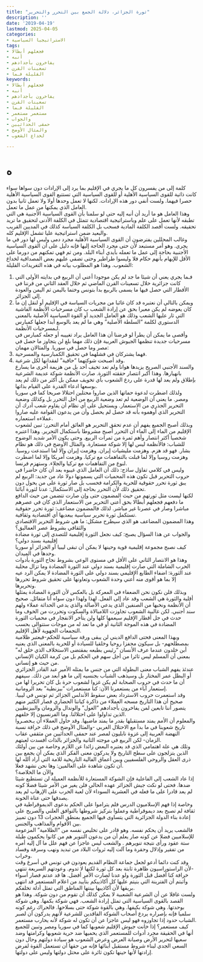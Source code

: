```yaml
---
title: "ثورة الجزائر، دلالة الجمع بين التحرر والتحرير"
description: ''
date: '2019-04-19'
lastmod: 2025-04-05
categories:
- الاستراتيجيا السياسية
tags:
- فجعلهم أبطالا
- أنبه
- يفاخرون بأجدادهم
- تسعينات القرن
- القليلة فـما
keywords:
- فجعلهم أبطالا
- أنبه
- يفاخرون بأجدادهم
- تسعينات القرن
- القليلة فـما
- مستعمر مستعمر
- والجواب
- حمقى الحداثيين
- والمثال الأوضح
- لخداع الشعوب

---
```

# **ه**

كلمة إلى من يفسرون كل ما يجري في الإقليم بما يرد إلى الإرادات دون سواها سواء كانت ذاتية للقوى السياسية الأهلية أو للقوى السياسية التي تستتبع القوى السياسية الأهلية حصرا فيهما. ولست أنفي دور هذه الإرادات. لكنها لا تعمل وحدها أولا ولا تعمل ثانيا بدون العامل الذي يمكنها من عمل ما تعمل.  
وهذا العامل هو ما أريد أن أنبه إليه حتى لو سلمنا بأن القوى السياسية الأجنبية هي التي تطبقه لأنها تعمل على علم وباستراتيجية اقتصادية تتمثل في الكلفة الأدنى لتحقيق ما تريد تحقيقه. ولست أقصد الكلفة المادية فسحب بل الكلفة السياسة كذلك في المديين القريب والبعيد ضمن استراتيجية عليا تشمل الإقليم كله.  
وغالب المحللين يفترضون أن القوى السياسية الأهلية مجرد دمى وليس لها دور في ما يجري. وهو أمر مستبعد لأن حتى مجرد الحاجة إليها فإنه دليل على أن القوى السياسية الأجنبية بحاجة إلى عمل ما تعمله بأيدي أبناء البلد. ومن ثم فهي تمكنهم من دورما على الأقل للإيهام بأنهم حكام فلا وليسوا طراطير وحتى تضفي عليهم بعض المصداقية لخداع الشعوب. وهذا هو المطلوب بيانه في هذه التغريدات القليلة:  
1. فـما يجري يعني أن شيئا ما جد لم يكن موجودا أعني أن الربيع في بدايته الأولى التي كانت جزائرية خلال تسعينات القرن الماضي ثم خلال العقد الثاني من قرننا في الأقطار التي حصل فيها ما يسمى بالربيع بدأ بتونس وختما باليمن ثم اليمن والعودة إلى الجزائر.  
2. ويمكن بالتالي أن نعتبره قد كان غائبا من مجريات السياسة في الإقليم أو لنقل إن ما كان يعوضه لم يكن معبرا بحق عن إرادة الشعب ب كان مسرحيات الأنظمة الفاشية التي ثار عليها الشعب وذلك هو العامل الجديد أو القوة السياسية ألأصلية بالمعنى الدستوري لكلمة “السلطة الأصلية” وهي ما لم يعد بالوسع أبدا جعلها كمبارس لـمسرحيات الأنظمة.  
وأقصى ما يمكن أن يطرأ لو فرضنا أن هذا العامل يراد تغييبه أو جعله كمبارس في مسرحيات جديدة تنظمها الجيوش العربية فإن ذلك مهما بلغ لن يتجاوز ما حصل في مصر وما حصل في سوريا. والمثالان مهمان:   
1. فهما يشتركان في فشلهما في تحقيق الكمبارسية والمسرحية.  
2. وقد أصبحت شوكتهما “حافية” لفقدانها لكل شرعية.  
والسند الأجنبي الصريح يزيدها هوانا ولم تعد تخيف أحد بل من هزيمة أخرى ما يسارع بانهيارها. وهذا أكبر انتصار حققته الثورة. صارت الأنظمة شوكة عديمة الشرعية بإطلاق ولم يعد لها قدرة على ردع الشعوب بأي تخويف ممكن بل أكثر من ذلك لم يعد بوسعها ادعاء القدرة على القيام بذاتها.  
ولذلك اضطرت لدعوة حماتها الذين صاروا محتلين احتلالا صريحا كما في سوريا ومصر. ما يعني أن الوضعية لم تعد وضعية الربيع من أجل التحرر بل وكذلك وضعية التحرير الجذري من الاستعمار. ويستحيل على أي نظام أن يقاوم شعب أدرك أن التحرير الذي أوهموه بأنه قد حصل لم يحصل وأن من يدعون القوامة عليه صاروا عملاءه استعماره.  
وبذلك أصبح الجميع يفهم أن عدم تحقق التحرير هو العائق أمام التحرر: تبين لشعوب الإقليم من الماء إلى الماء أن التحرر أصبح مشروطا باستكمال التحرير. وهذا اعتبره شخصيا أكثر انتصار وأهم ثمرة من ثمرات الربيع. وحتى يكون الأمر شديد الوضوح للشباب: فالأنظمة ليس لها إلا شوكة مستعارة. والمثال الأوضح في ذلك هو نظام بشار. فهو قد هزم. وهزمت مليشيات إيران. وهزمت إيران وإلا لما استدعت روسيا. وهزمت روسيا وإلا لما قبلت بالتفاهمات مع تركيا. وهزمت أمريكا وإلا لما اضطرت لنوع من التفاهمات مع تركيا والجلاء. وستهزم فرنسا.  
وليس في كلامي تفاؤل ساذج: ذلك أن العامل الذي غيبوه بعد أن كان حاضرا في حروب التحرير قبل تكون هذه المحميات التي يسمونها دولا عاد من جديد: الربيع لم يبق ثورة تحرر حقوقية للحرية والكرامة فحسب بل صار ثورة على من يحول دون تحقيق ذلك لأن التحرر بحاجة إلى الاستكمال: عدنا لثورة آبائنا.  
لكنها ليست مثل ثورتهم من حيث المضمون حتى وإن صارت تتضمن من حيث الدافع ما دفعهم فجعلهم أبطالا بحق أعني التحرير من الاستعمار الذي كان في عصرهم مباشرا وصار في عصرنا غير مباشر. لذلك فالمضمون مضاعف: ثورة تحرر حقوقية تستكمل ثورة تحرير سياسية ببعديها أي اقتصادية وثقافية.  
وهذا المضمون المضاعف هو الذي سيطرح مشكل: ما هي شروط التحرير الاقتصادي والثقافي بشروط عصر العماليق؟   
والجواب عن هذا السؤال يصبح: كيف نجعل الثورة إقليمية للتصدي إلى ثورة مضادة إقليمية بسند دولي؟   
كيف نصبح مجموعة إقليمية قوية وحينها لا يمكن أن تبقى ليبيا أو الجزائر أو سوريا وحدها في الميدان.  
وهذا هو الانتصار الثاني على الأقل في مستوى الوعي بشروط نجاح الثورة بأدوات الحرب الشاملة التي صارت إقليمية بسند دولي عند الثورة المضادة وما تزال محلية عند الثورة: اضفاء الطابع الإقليمي بسند دولي على الثورة المضادة لا يمكن الرد عيه إلا بما هو أقوى منه أعني وحدة الشعوب وتعاونها على تحقيق شروط تحررها وتحريرها.   
وبذلك فلن نكون نحن الضعفاء في المعركة بل بالعكس لأن الثورة المضادة يمثلها أقلية والثورة هي الشعب وقد عاد إلى الفعل. لهذا ولهذا دون سواه أنا متفائل. صحيح أن الأنظمة ونخبها من الصنفين الذي يدعي الأصالة والذي يدعي الحداثة عملاء ولهم سند أجنبي. لكن غالبية الشعوب تجاوزت اللامبالاة والسكوت وتحررت من الخوف وما حدث في جل أقطار الإقليم سيعمها كلها ولن يتأخر الانفجار في محميات الثورة المضادة في هذه الموجة الثانية أو في ما تعد له من موجات ستتوالى بحسب التجمعات الجهوية لأهل الإقليم.  
وبهذا المعنى فحتى الدافع الديني لن يبقى ورقة سياسية للحكم-فيعتبر ظلامية بمصطلحهم- بل سيكون محفزا روحيا وخلقيا للسيادة أو للحرية بالمعنى الذي يعنيه أبن خلدون عندما عرف الأنسان “رئيس بطبعه بمقتضى الاستخلاف الذي خلق له” بمعنى أن المسلم ليس ثائرا من أجل سهم في الحكم بل من كرمة الكيان الإنساني من حيث هو إنساني.  
عندئذ يفهم الشباب معنى البطولة التي من جنس ما يمثله الأمير عبد القادر الجزائري أو البطل عمر المختار بل وسيذهب الشباب بجنسيه إلى ما هو أبعد من ذلك. سيفهم أن ما حدث في حروب الصحابة لم يكن غزوا لشعوب حرة بل كان تحريرا لها من إستعمار آباء من يستعمرنا الآن: كنا مستعمرات “بيزنطية” بعد الرومانية.  
وقد استعمرت حروب الاسترداد بعض سقوط الأندلس الجزائر ثم تونس في ليبيا. صحيح أن هذا التاريخ مسحه العملاء من ذاكرة كياننا الحضاري فصار الكثير منهم يتصور أننا تابعين لمن يفاخرون بأجدادهم “الغول” والوندال والرومان والبيزنطيين الذين تداولوا على احتلالنا. وما الفرنسيون إلا خلفهم.  
والمعلوم أن الأمم يمتد مستقبلها بقدر ما يمتد ماضيها. وقد حاول العملاء أن يـحصـروا تاريخ شعوبنا في ما بدأ مع الاحتلال الغربي -والمثال الأوضح في ذلك خرافة نسبة النهضة العربية إلى غزوة نابليون لمصر عند حمقى الحداثيين من مثقفي عقاب الزمان- لكن الربيع في موجته الثانية والجزائر بالذات أفسدت لعبتهم.  
وتلك هي علة اهتمامي الذي قد يعتبره البعض زائدا عن اللازم وخاصة من بين أولئك الذين يتزلجون على سطح التاريخ ولا يدركون معنى الفكر الذي يمكن أن يجمع بين ذرى العقل والروحي الفلسفيين وبين أعماق الفالية التاريخية للامة التي أراد ألله لها أن تكون شاهدة على العالمين: وها نحن نشهد فعلا.  
والآن ما الخلاصة؟   
إذا عاد الشعب إلى الفاعلية فإن الشوكة المستعارة للأنظمة العميلة لن تستطيع شيئا ضدها. فحتى لو نكث جيش الجزائر عهده الحالي فلن يغير من الأمر شيئا فضلا كونه لم يعد قادرا على ما فعله في العشرية السوداء لأن لعبة الحرب على الإرهاب لم يعد يصدقها حتى عتاة الخونة.  
وخاصة إذا فهم الإسلاميون الدرس فلم يتراموا على الحكم بدعوى الديموقراطية في ثقافة لم تصبح بعد ديموقراطية وعملوا بتركيز شروطها بالتوافق العلني والصريح على إعادة بناء الدولة الجزائرية التي يتساوى فيها الجميع بمنطق الحجرات 13 دون تمييز بين الأقوام والمذاهب والجنس.  
فالشعب يريد أن يحكم نفسه. وهو قادر على تخليص نفسه من “الظلامية” المزعومة للإسلاميين فضلا عن كونه صار يعلم أن من يدعون التنوير هم من كانوا يحكمون طيلة ستة عقود ورأى نتيجة تنويرهم . والشعب ليس عاجزا عن فهم علل ما آل إليه أمره من تفقير وإذلال وحقرة وما آلت إليه ثروات البلاد من تبديد ونهب وسرقة وفساد وخراب.  
وقد كنت دائما أدعو لجعل جماعة النظام القديم يعودون في تونس في أسرع وقت -لأن الراستوراسيون ظاهرة ثابتة بعد كل ثورة لكنها لا تدوم. وعودتهم السريعة تنتهي خرافة كنا أفضل قبل الثورة ولو عدنا لصارت الأمر أفضل. ها قد عدتم فصار أسواء وأثبتم أن الفترينة التي بنيتم عليها كل أكاذيبكم بتأييد من اعلام المستعمر قد انتهى بريقها لأن أكاذيبها بينتها المناطق التي تمثل أدلة تخلفكم.  
ولست غافلا عن أن الشرعية الشعبية لا يمكن كذلك أن تقوم من دون شوكة. وهذا هو القصد بالقوى السياسية التي تمثل إرادة الشعب. فهي شوكة بكمها. وهي شوكة بوحدتها. وهي شوكة بكيفها. وهي بالقوة شوكة حتى بسلاحها. فالحراك رغم كونه سلميا فإنه بإصراره يردع أصحاب الشوكة الفاقدين للشرعية لأنهم يدركون أن لصبر الشباب حدود إذا تجاوزوه فهو ليس عاجزا عن أن تكون له شوكة لأنه يحارب مستعمر.  
كيف مستعمر؟ إذا خانت جيوش الإقليم شعوبها كما في سوريا ومصر وتبين للجميع أنها في الحقيقة مجرد أدوات للمستعمر الذي يحميها ضد حرية شعوبها وكرامتها وضد سعيها لتحرير الأرض وصيانة العرض وعرض الشعوب هو سيادة دولتهم وحال دون السعي الجدي لبناء شروط مستقبل أبنائها فإنه من حقها أن تستعمل القوة لفرض إرادتها لأنها حينها تكون ثائرة على محتل دولتها وليس على دولتها.

###
